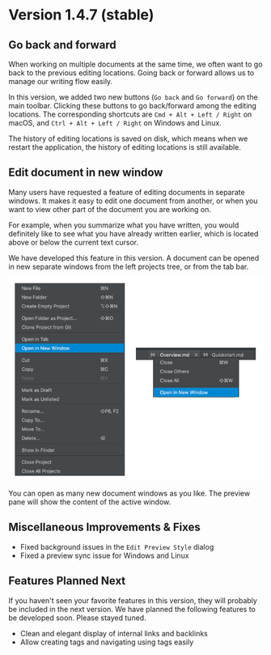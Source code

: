 # Version 1.4.7 (stable)

## Go back and forward 

When working on multiple documents at the same time, we often want to go back to the previous editing locations. Going back or forward allows us to manage our writing flow easily.

In this version, we added two new buttons (`Go back` and `Go forward`) on the main toolbar. Clicking these buttons to go back/forward among the editing locations. The corresponding shortcuts are `Cmd + Alt + Left / Right` on macOS, and `Ctrl + Alt + Left / Right` on Windows and Linux.

The history of editing locations is saved on disk, which means when we restart the application, the history of editing locations is still available.

## Edit document in new window

Many users have requested a feature of editing documents in separate windows. It makes it easy to edit one document from another, or when you want to view other part of the document you are working on. 

For example, when you summarize what you have written, you would definitely like to see what you have already written earlier, which is located above or below the current text cursor.

We have developed this feature in this version. A document can be opened in new separate windows from the left projects tree, or from the tab bar.

![screen-open-in-new-window](screen-open-in-new-window.png)

You can open as many new document windows as you like. The preview pane will show the content of the active window.

## Miscellaneous Improvements & Fixes

- Fixed background issues in the `Edit Preview Style` dialog
- Fixed a preview sync issue for Windows and Linux

## Features Planned Next

If you haven't seen your favorite features in this version, they will probably be included in the next version. We have planned the following features to be developed soon. Please stayed tuned.

* Clean and elegant display of internal links and backlinks
* Allow creating tags and navigating using tags easily
